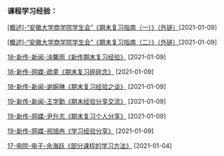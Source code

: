 ### 课程学习经验：

[[概述]-“安徽大学商学院学生会”《期末复习指南（一）》（外链）](https://mp.weixin.qq.com/s/T81utAhvU5jRyDl1xCN89A)[2021-01-09]

[[概述]-“安徽大学商学院学生会”《期末复习指南（二）》（外链）](https://mp.weixin.qq.com/s/dhYViW68GjtlSf8FpdpdwQ)[2021-01-09]

[18-新传-新闻-涂馨雨《新传期末复习经验》](https://ahuer-leaplap.github.io/Impart-Inherit/大学学习/课程学习/18-新闻-涂馨雨.pdf) [2021-01-09]

[18-新传-网媒-疏童《期末复习碎碎念》](https://ahuer-leaplap.github.io/Impart-Inherit/大学学习/课程学习/18-网媒-疏童.pdf) [2021-01-09]

[18-新传-新闻-谢婉琳《期末复习经验之谈》](https://ahuer-leaplap.github.io/Impart-Inherit/大学学习/课程学习/18-新闻-谢婉琳.pdf) [2021-01-09]

[19-新传-新闻-王学勤《期末经验分享交流》](https://ahuer-leaplap.github.io/Impart-Inherit/大学学习/课程学习/19-新闻-王学勤.pdf) [2021-01-09]

[19-新传-网媒-尹升志《期末复习个人分享》](https://ahuer-leaplap.github.io/Impart-Inherit/大学学习/课程学习/19-网媒-尹升志.pdf) [2021-01-09]

[19-新传-网媒-祝旭冉《学习经验分享》](https://ahuer-leaplap.github.io/Impart-Inherit/大学学习/课程学习/19-网媒-祝旭冉.pdf) [2021-01-09]

[17-电院-电子-余海跃《部分课程的学习方法》](大学学习/课程学习/17-电子信息工程-余海跃.md) [2021-01-04]

